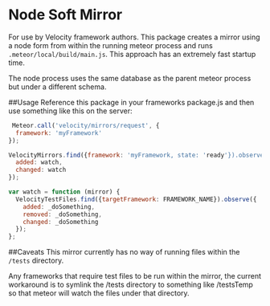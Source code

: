 Node Soft Mirror
================

For use by Velocity framework authors. This package creates a mirror using a node form from within
the running meteor process and runs `.meteor/local/build/main.js`. This approach has an extremely
fast startup time.

The node process uses the same database as the parent meteor process but under a different
schema.

##Usage
Reference this package in your frameworks package.js and then use something like this on the server:

```javascript
 Meteor.call('velocity/mirrors/request', {
  framework: 'myFramework'
});

VelocityMirrors.find({framework: 'myFramework, state: 'ready'}).observe({
  added: watch,
  changed: watch
});

var watch = function (mirror) {
  VelocityTestFiles.find({targetFramework: FRAMEWORK_NAME}).observe({
    added: _doSomething,
    removed: _doSomething,
    changed: _doSomething
  });
};
```

##Caveats
This mirror currently has no way of running files within the `/tests` directory.

Any frameworks that require test files to be run within the mirror, the current workaround is to
symlink the /tests directory to something like /testsTemp so that meteor will watch the files
under that directory.
